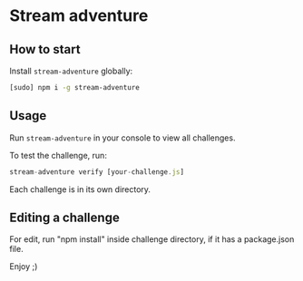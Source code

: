 # Stream adventure

## How to start

Install `stream-adventure` globally:

```sh
[sudo] npm i -g stream-adventure
```

## Usage

Run `stream-adventure` in your console to view all challenges.

To test the challenge, run:

```js
stream-adventure verify [your-challenge.js]
```

Each challenge is in its own directory.

## Editing a challenge

For edit, run "npm install" inside challenge directory, if it has a package.json file.

Enjoy ;)